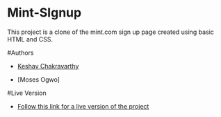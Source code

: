 # Mint-SIgnup
This project is a clone of the mint.com sign up page created using basic HTML and CSS.


#Authors
- [Keshav Chakravarthy](https://github.com/keshav-c)

- [Moses Ogwo]

#Live Version
- [Follow this link for a live version of the project](https://raw.githack.com/mosesogwo/Mint-SIgnup/development2/index.html)